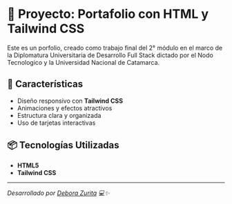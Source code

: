 # 📌 Proyecto: Portafolio con HTML y Tailwind CSS
Este es un porfolio, creado como trabajo final del 2° módulo en el marco de la Diplomatura Universitaria de Desarrollo Full Stack dictado por el Nodo Tecnologico y la Universidad Nacional de Catamarca.

## 🚀 Características
- Diseño responsivo con **Tailwind CSS**
- Animaciones y efectos atractivos
- Estructura clara y organizada
- Uso de tarjetas interactivas

## 📦 Tecnologías Utilizadas
- **HTML5**
- **Tailwind CSS**


---
_Desarrollado por [Debora Zurita](https://github.com/AbiZur) 💻✨_
